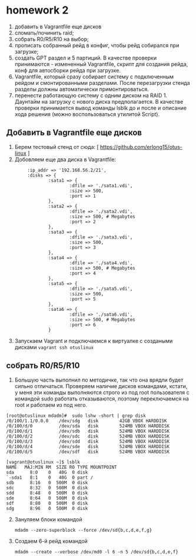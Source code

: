 # homework 2
1. добавить в Vagrantfile еще дисков
2. сломать/починить raid;
3. собрать R0/R5/R10 на выбор;
4. прописать собранный рейд в конфиг, чтобы рейд собирался при загрузке;
5. создать GPT раздел и 5 партиций. В качестве проверки принимаются - измененный Vagrantfile, скрипт для создания рейда, конф для автосборки рейда при загрузке.
6. Vagrantfile, который сразу собирает систему с подключенным рейдом и смонтированными разделами. После перезагрузки стенда разделы должны автоматически примонтироваться.
7. перенести работающую систему с одним диском на RAID 1. Даунтайм на загрузку с нового диска предполагается. В качестве проверки принимается вывод команды lsblk до и после и описание хода решения (можно воспользоваться утилитой Script).

## Добавить в Vagrantfile еще дисков

1. Берем тестовый стенд от сюда: [ https://github.com/erlong15/otus-linux ]
2. Добовляем еще два диска в Vagrantfile:
```  :box_name => "centos/7",
        :ip_addr => '192.168.56.2/21',
        :disks => {
                :sata1 => {
                        :dfile => './sata1.vdi',
                        :size => 500,
                        :port => 1
                },
                :sata2 => {
                        :dfile => './sata2.vdi',
                        :size => 500, # Megabytes
                        :port => 2
                },
                :sata3 => {
                        :dfile => './sata3.vdi',
                        :size => 500,
                        :port => 3
                },
                :sata4 => {
                        :dfile => './sata4.vdi',
                        :size => 500, # Megabytes
                        :port => 4
                },
                :sata5 => {
                        :dfile => './sata5.vdi',
                        :size => 500,
                        :port => 5
                },
                :sata6 => {
                        :dfile => './sata6.vdi',
                        :size => 500, # Megabytes
                        :port => 6
                }
```
3. Запускаем Vagrant и подключаемся к виртуалке с создаными дисками
   ``` vagrant ssh otuslinux ```
   
## собрать R0/R5/R10

1. Большую часть выполнил по методичке, так что она врядли будет сильно отличаться.
   Проверяем наличие дисков командами, кстати, у меня эти команды выполняются строго из под root пользователя
   с командой sudo работать отказываются, поэтому переключаемся на root и работаем из под него.
 ``` 
 [root@otuslinux mdadm]#  sudo lshw -short | grep disk
/0/100/1.1/0.0.0    /dev/sdg   disk        42GB VBOX HARDDISK
/0/100/d/0          /dev/sda   disk        524MB VBOX HARDDISK
/0/100/d/1          /dev/sdb   disk        524MB VBOX HARDDISK
/0/100/d/2          /dev/sdc   disk        524MB VBOX HARDDISK
/0/100/d/3          /dev/sdd   disk        524MB VBOX HARDDISK
/0/100/d/4          /dev/sde   disk        524MB VBOX HARDDISK
/0/100/d/5          /dev/sdf   disk        524MB VBOX HARDDISK 
```
```
[vagrant@otuslinux ~]$ lsblk
NAME   MAJ:MIN RM  SIZE RO TYPE MOUNTPOINT
sda      8:0    0   40G  0 disk
`-sda1   8:1    0   40G  0 part /
sdb      8:16   0  500M  0 disk
sdc      8:32   0  500M  0 disk
sdd      8:48   0  500M  0 disk
sde      8:64   0  500M  0 disk
sdf      8:80   0  500M  0 disk
sdg      8:96   0  500M  0 disk
```
2. Зануляем блоки командой 
   ```
   mdadm --zero-superblock --force /dev/sd{b,c,d,e,f,g}
   ```
3. Создаем 6-й рейд командой 
   ```
   mdadm --create --verbose /dev/md0 -l 6 -n 5 /dev/sd{b,c,d,e,f}
   ```
